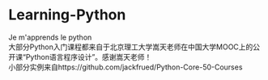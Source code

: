 # Learning-Python
Je m'apprends le python\
大部分Python入门课程都来自于北京理工大学嵩天老师在中国大学MOOC上的公开课“Python语言程序设计”。感谢嵩天老师！\
小部分实例来自https://github.com/jackfrued/Python-Core-50-Courses
